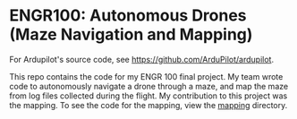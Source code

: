 # ENGR100: Autonomous Drones (Maze Navigation and Mapping)

For Ardupilot's source code, see https://github.com/ArduPilot/ardupilot.

This repo contains the code for my ENGR 100 final project. My team wrote code to autonomously navigate a drone through a maze, and map the maze from log files collected during the flight. My contribution to this project was the mapping. To see the code for the mapping, view the [mapping](https://github.com/siuryan/engr100-mapping/tree/master/mapping) directory.
